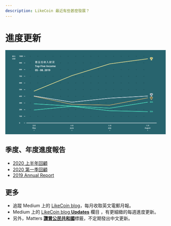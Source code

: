 ```yaml
---
description: LikeCoin 最近有些甚麼發展？
---
```


# 進度更新

![](../../.gitbook/assets/likecoin_ad69_stat_sept_artwork1-06.png)

## 季度、年度進度報告 <a id="recent-updates"></a>

* [2020 上半年回顧](https://matters.news/@likecoin/%E8%AE%9A%E8%B3%9E%E5%85%AC%E6%B0%91-2020-%E4%B8%8A%E5%8D%8A%E5%B9%B4%E5%9B%9E%E9%A1%A7-bafyreidroqj5elqim2jnr3u2zd75ysdgflu7jyinnm7cg7ztjlpfv7z36m)
* [2020 第一季回顧](https://matters.news/@likecoin/%E8%AE%9A%E8%B3%9E%E5%85%AC%E6%B0%91-2020-%E7%AC%AC%E4%B8%80%E5%AD%A3%E5%9B%9E%E9%A1%A7-bafyreifdlfznigt3htdur7e2pyomoem5chmmortz34rnakprxdipt6s2vy)
* [2019 Annual Report](https://medium.com/likecoin/likecoin-annual-report-2019-f831cb873801)

## 更多 <a id="more"></a>

* 追蹤 Medium 上的 [LikeCoin blog](https://medium.com/likecoin)，每月收取英文電郵月報。
* Medium 上的 [LikeCoin blog **Updates**](https://medium.com/likecoin/updates/home) 欄目 ，有更細緻的每週進度更新。
* 另外，Matters [**讚賞公民共和國**](https://matters.news/tags/VGFnOjgwOTQ)標籤，不定期發出中文更新。

